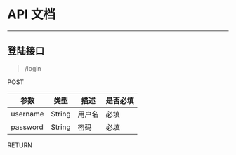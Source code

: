 # API 文档
------

## 登陆接口

> /login

POST

| 参数 | 类型 | 描述 | 是否必填 |
| --- | --- | --- | --- |
| username | String | 用户名 | 必填 |
| password | String | 密码 | 必填 |

RETURN

